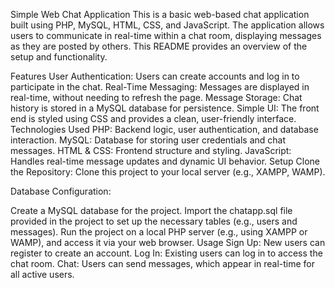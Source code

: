 Simple Web Chat Application
This is a basic web-based chat application built using PHP, MySQL, HTML, CSS, and JavaScript. The application allows users to communicate in real-time within a chat room, displaying messages as they are posted by others. This README provides an overview of the setup and functionality.

Features
User Authentication: Users can create accounts and log in to participate in the chat.
Real-Time Messaging: Messages are displayed in real-time, without needing to refresh the page.
Message Storage: Chat history is stored in a MySQL database for persistence.
Simple UI: The front end is styled using CSS and provides a clean, user-friendly interface.
Technologies Used
PHP: Backend logic, user authentication, and database interaction.
MySQL: Database for storing user credentials and chat messages.
HTML & CSS: Frontend structure and styling.
JavaScript: Handles real-time message updates and dynamic UI behavior.
Setup
Clone the Repository: Clone this project to your local server (e.g., XAMPP, WAMP).

Database Configuration:

Create a MySQL database for the project.
Import the chatapp.sql file provided in the project to set up the necessary tables (e.g., users and messages).
Run the project on a local PHP server (e.g., using XAMPP or WAMP), and access it via your web browser.
Usage
Sign Up: New users can register to create an account.
Log In: Existing users can log in to access the chat room.
Chat: Users can send messages, which appear in real-time for all active users.
